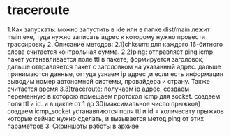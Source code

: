 # traceroute
1.Как запускать:
  можно запустить в ide или в папке dist/main лежит main.exe,
  туда нужно записать адрес к которому нужно провести трассировку
2. Описание методов:
   2.1)chksum:
     для каждого 16-битного слова считается контрольная сумма.
   2.2)ping: отправляет ping icmp пакет
     устанавливается поле ttl в пакете, формируется заголовок, дальше
     отправляется пакет с заголовком на указанный адрес.
     дальше принимаются данные, оттуда узнаем ip адрес ,и если есть информация 
     выводим номер автономной системы, провайдера и страну. Также считается время
   3.3)traceroute:
       получаем ip адрес, создаем переменную в которою помещаем протокол icmp 
       для socket. создаем поля ttl и id.
       и в цикле от 1 до 30(максимальное число прыжков) 
        создаем icmp_socket устанавлиются поля ttl и id = количесвту прыжков которые сейчас нужно сделать, и вызывается метод ping от этих параметров
3. Скриншоты работы в архиве
